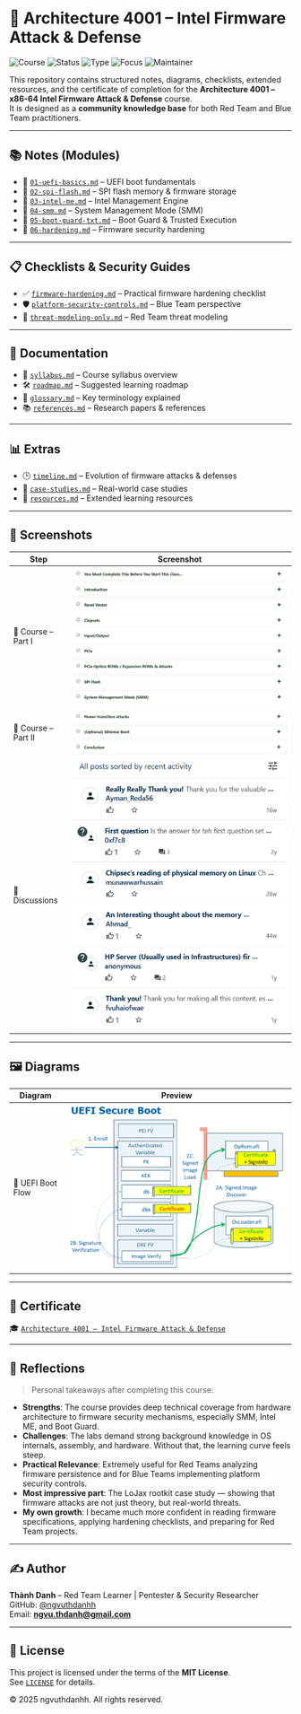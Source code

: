 # 🔐 Architecture 4001 – Intel Firmware Attack & Defense

![Course](https://img.shields.io/badge/OpenSecurityTraining2-Architecture%204001-darkred?style=flat-square&logo=intel)
![Status](https://img.shields.io/badge/Status-In%20Progress-blue?style=flat-square&logo=verizon)
![Type](https://img.shields.io/badge/Type-Learning%20Notes-orange?style=flat-square&logo=notion)
![Focus](https://img.shields.io/badge/Focus-Firmware%20Security-informational?style=flat-square&logo=linux)
![Maintainer](https://img.shields.io/badge/Maintainer-Thành%20Danh-blueviolet?style=flat-square&logo=github)

This repository contains structured notes, diagrams, checklists, extended resources, and the certificate of completion for the **Architecture 4001 – x86-64 Intel Firmware Attack & Defense** course.  
It is designed as a **community knowledge base** for both Red Team and Blue Team practitioners.

---

## 📚 Notes (Modules)

- 📄 [`01-uefi-basics.md`](./notes/01-uefi-basics.md) – UEFI boot fundamentals  
- 📄 [`02-spi-flash.md`](./notes/02-spi-flash.md) – SPI flash memory & firmware storage  
- 📄 [`03-intel-me.md`](./notes/03-intel-me.md) – Intel Management Engine  
- 📄 [`04-smm.md`](./notes/04-smm.md) – System Management Mode (SMM)  
- 📄 [`05-boot-guard-txt.md`](./notes/05-boot-guard-txt.md) – Boot Guard & Trusted Execution  
- 📄 [`06-hardening.md`](./notes/06-hardening.md) – Firmware security hardening  

---

## 📋 Checklists & Security Guides

- ✅ [`firmware-hardening.md`](./content/checklists/firmware-hardening.md) – Practical firmware hardening checklist  
- 🛡️ [`platform-security-controls.md`](./content/blue-team/platform-security-controls.md) – Blue Team perspective  
- 🎯 [`threat-modeling-only.md`](./content/red-team/threat-modeling-only.md) – Red Team threat modeling  

---

## 📂 Documentation

- 📑 [`syllabus.md`](./docs/syllabus.md) – Course syllabus overview  
- 🛠️ [`roadmap.md`](./docs/roadmap.md) – Suggested learning roadmap  
- 📖 [`glossary.md`](./docs/glossary.md) – Key terminology explained  
- 📚 [`references.md`](./docs/references.md) – Research papers & references  

---

## 📊 Extras

- 🕒 [`timeline.md`](./extras/timeline.md) – Evolution of firmware attacks & defenses  
- 📂 [`case-studies.md`](./extras/case-studies.md) – Real-world case studies  
- 📘 [`resources.md`](./extras/resources.md) – Extended learning resources  

---

## 📸 Screenshots

| Step                  | Screenshot |
|-----------------------|------------|
| 📘 Course – Part I    | ![](./screenshots/course-partone.png) |
| 📘 Course – Part II   | ![](./screenshots/course-parttow.png) |
| 💬 Discussions        | ![](./screenshots/discussions.png) |

---

## 🖼️ Diagrams

| Diagram | Preview |
|---------|---------|
| 🔧 UEFI Boot Flow | ![](./images/diagram-uefi-boot-flow.png) |

---

## 📜 Certificate

🎓 [`Architecture 4001 – Intel Firmware Attack & Defense`](./cert/Architecture%204001%20x86-64%20Intel%20Firmware%20Attack%20%26%20Defense.png)

---

## 📝 Reflections

> Personal takeaways after completing this course:

- **Strengths**: The course provides deep technical coverage from hardware architecture to firmware security mechanisms, especially SMM, Intel ME, and Boot Guard.  
- **Challenges**: The labs demand strong background knowledge in OS internals, assembly, and hardware. Without that, the learning curve feels steep.  
- **Practical Relevance**: Extremely useful for Red Teams analyzing firmware persistence and for Blue Teams implementing platform security controls.  
- **Most impressive part**: The LoJax rootkit case study — showing that firmware attacks are not just theory, but real-world threats.  
- **My own growth**: I became much more confident in reading firmware specifications, applying hardening checklists, and preparing for Red Team projects.  

---

## ✍️ Author

**Thành Danh** – Red Team Learner | Pentester & Security Researcher  
GitHub: [@ngvuthdanhh](https://github.com/ngvuthdanhh)  
Email: **ngvu.thdanh@gmail.com**

---

## 📄 License

This project is licensed under the terms of the **MIT License**.  
See [`LICENSE`](./LICENSE) for details.

© 2025 ngvuthdanhh. All rights reserved.
